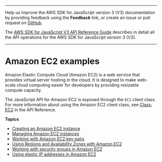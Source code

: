 --------

Help us improve the AWS SDK for JavaScript version 3 \(V3\) documentation by providing feedback using the **Feedback** link, or create an issue or pull request on [GitHub](https://github.com/awsdocs/aws-sdk-for-javascript-v3)\.

 The [AWS SDK for JavaScript V3 API Reference Guide](https://docs.aws.amazon.com/AWSJavaScriptSDK/v3/latest/index.html) describes in detail all the API operations for the AWS SDK for JavaScript version 3 \(V3\)\.

--------

# Amazon EC2 examples<a name="ec2-examples"></a>

Amazon Elastic Compute Cloud \(Amazon EC2\) is a web service that provides virtual server hosting in the cloud\. It is designed to make web\-scale cloud computing easier for developers by providing resizable compute capacity\.



The JavaScript API for Amazon EC2 is exposed through the `EC2` client class\. For more information about using the Amazon EC2 client class, see [Class: EC2](https://docs.aws.amazon.com/AWSJavaScriptSDK/v3/latest/clients/client-ec2/classes/ec2.html) in the API Reference\.

**Topics**
+ [Creating an Amazon EC2 instance](ec2-example-creating-an-instance.md)
+ [Managing Amazon EC2 instances](ec2-example-managing-instances.md)
+ [Working with Amazon EC2 key pairs](ec2-example-key-pairs.md)
+ [Using Regions and Availability Zones with Amazon EC2](ec2-example-regions-availability-zones.md)
+ [Working with security groups in Amazon EC2](ec2-example-security-groups.md)
+ [Using elastic IP addresses in Amazon EC2](ec2-example-elastic-ip-addresses.md)
